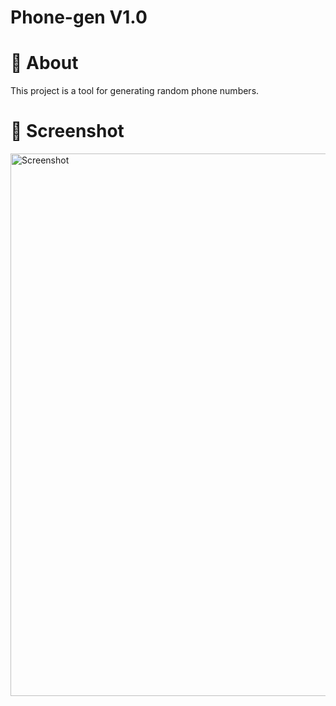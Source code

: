 # Phone-gen V1.0

# 🌟 About
This project is a tool for generating random phone numbers.

# 🌟 Screenshot

<img width="868" alt="Screenshot" src="https://github.com/Tusko-DK/phone-gen/assets/149813793/d86a93cd-ec95-4d30-a32f-a40d5261c805">

